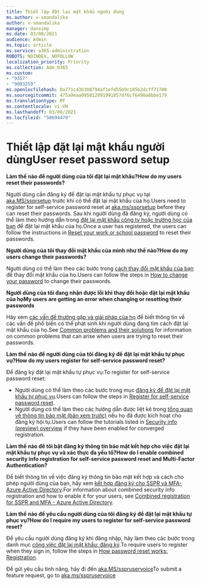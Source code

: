 ```yaml
---
title: Thiết lập đặt lại mật khẩu người dùng
ms.author: v-smandalika
author: v-smandalika
manager: dansimp
ms.date: 03/08/2021
audience: Admin
ms.topic: article
ms.service: o365-administration
ROBOTS: NOINDEX, NOFOLLOW
localization_priority: Priority
ms.collection: Adm_O365
ms.custom:
- "9357"
- "9003259"
ms.openlocfilehash: 0a771c43b308794af1efd55b9c185b2dcff71700
ms.sourcegitcommit: 475a9eaa095812091991857df6cf6490a8bbe179
ms.translationtype: MT
ms.contentlocale: vi-VN
ms.lasthandoff: 03/08/2021
ms.locfileid: "50694479"
---
```

# <a name="user-reset-password-setup"></a><span data-ttu-id="49ad5-102">Thiết lập đặt lại mật khẩu người dùng</span><span class="sxs-lookup"><span data-stu-id="49ad5-102">User reset password setup</span></span>

<span data-ttu-id="49ad5-103">**Làm thế nào để người dùng của tôi đặt lại mật khẩu?**</span><span class="sxs-lookup"><span data-stu-id="49ad5-103">**How do my users reset their passwords?**</span></span>

<span data-ttu-id="49ad5-104">Người dùng cần đăng ký để đặt lại mật khẩu tự phục vụ tại [aka.MS/ssprsetup](https://mysignins.microsoft.com/security-info) trước khi có thể đặt lại mật khẩu của họ.</span><span class="sxs-lookup"><span data-stu-id="49ad5-104">Users need to register for self-service password reset at [aka.ms/ssprsetup](https://mysignins.microsoft.com/security-info) before they can reset their passwords.</span></span> <span data-ttu-id="49ad5-105">Sau khi người dùng đã đăng ký, người dùng có thể làm theo hướng dẫn trong [đặt lại mật khẩu công ty hoặc trường học của bạn](https://docs.microsoft.com/azure/active-directory/user-help/active-directory-passwords-update-your-own-password) để đặt lại mật khẩu của họ.</span><span class="sxs-lookup"><span data-stu-id="49ad5-105">Once a user has registered, the users can follow the instructions in [Reset your work or school password](https://docs.microsoft.com/azure/active-directory/user-help/active-directory-passwords-update-your-own-password) to reset their passwords.</span></span>

<span data-ttu-id="49ad5-106">**Người dùng của tôi thay đổi mật khẩu của mình như thế nào?**</span><span class="sxs-lookup"><span data-stu-id="49ad5-106">**How do my users change their passwords?**</span></span>

<span data-ttu-id="49ad5-107">Người dùng có thể làm theo các bước trong [cách thay đổi mật khẩu của bạn](https://docs.microsoft.com/azure/active-directory/user-help/active-directory-passwords-update-your-own-password) để thay đổi mật khẩu của họ.</span><span class="sxs-lookup"><span data-stu-id="49ad5-107">Users can follow the steps in [How to change your password](https://docs.microsoft.com/azure/active-directory/user-help/active-directory-passwords-update-your-own-password) to change their passwords.</span></span>

<span data-ttu-id="49ad5-108">**Người dùng của tôi đang nhận được lỗi khi thay đổi hoặc đặt lại mật khẩu của họ**</span><span class="sxs-lookup"><span data-stu-id="49ad5-108">**My users are getting an error when changing or resetting their passwords**</span></span>

<span data-ttu-id="49ad5-109">Hãy xem [các vấn đề thường gặp và giải pháp của họ](https://docs.microsoft.com/azure/active-directory/user-help/active-directory-passwords-update-your-own-password) để biết thông tin về các vấn đề phổ biến có thể phát sinh khi người dùng đang tìm cách đặt lại mật khẩu của họ.</span><span class="sxs-lookup"><span data-stu-id="49ad5-109">See [Common problems and their solutions](https://docs.microsoft.com/azure/active-directory/user-help/active-directory-passwords-update-your-own-password) for information on common problems that can arise when users are trying to reset their passwords.</span></span>

<span data-ttu-id="49ad5-110">**Làm thế nào để người dùng của tôi đăng ký để đặt lại mật khẩu tự phục vụ?**</span><span class="sxs-lookup"><span data-stu-id="49ad5-110">**How do my users register for self-service password reset?**</span></span>

<span data-ttu-id="49ad5-111">Để đăng ký đặt lại mật khẩu tự phục vụ:</span><span class="sxs-lookup"><span data-stu-id="49ad5-111">To register for self-service password reset:</span></span>

- <span data-ttu-id="49ad5-112">Người dùng có thể làm theo các bước trong mục [đăng ký để đặt lại mật khẩu tự phục vụ](https://docs.microsoft.com/azure/active-directory/user-help/active-directory-passwords-reset-register).</span><span class="sxs-lookup"><span data-stu-id="49ad5-112">Users can follow the steps in [Register for self-service password reset](https://docs.microsoft.com/azure/active-directory/user-help/active-directory-passwords-reset-register).</span></span>
- <span data-ttu-id="49ad5-113">Người dùng có thể làm theo các hướng dẫn được liệt kê trong [tổng quan về thông tin bảo mật (bản xem trước)](https://docs.microsoft.com/azure/active-directory/user-help/security-info-setup-signin) nếu họ đã được kích hoạt cho đăng ký hội tụ.</span><span class="sxs-lookup"><span data-stu-id="49ad5-113">Users can follow the tutorials listed in [Security info (preview) overview](https://docs.microsoft.com/azure/active-directory/user-help/security-info-setup-signin) if they have been enabled for converged registration.</span></span>

<span data-ttu-id="49ad5-114">**Làm thế nào để tôi bật đăng ký thông tin bảo mật kết hợp cho việc đặt lại mật khẩu tự phục vụ và xác thực đa yếu tố?**</span><span class="sxs-lookup"><span data-stu-id="49ad5-114">**How do I enable combined security info registration for self-service password reset and Multi-Factor Authentication?**</span></span>

<span data-ttu-id="49ad5-115">Để biết thông tin về việc đăng ký thông tin bảo mật kết hợp và cách cho phép người dùng của bạn, hãy xem [kết hợp đăng ký cho SSPR và MFA-Azure Active Directory](https://docs.microsoft.com/azure/active-directory/authentication/concept-registration-mfa-sspr-combined).</span><span class="sxs-lookup"><span data-stu-id="49ad5-115">For information about combined security info registration and how to enable it for your users, see [Combined registration for SSPR and MFA - Azure Active Directory](https://docs.microsoft.com/azure/active-directory/authentication/concept-registration-mfa-sspr-combined).</span></span>

<span data-ttu-id="49ad5-116">**Làm thế nào để yêu cầu người dùng của tôi đăng ký để đặt lại mật khẩu tự phục vụ?**</span><span class="sxs-lookup"><span data-stu-id="49ad5-116">**How do I require my users to register for self-service password reset?**</span></span>

<span data-ttu-id="49ad5-117">Để yêu cầu người dùng đăng ký khi đăng nhập, hãy làm theo các bước trong danh mục [công việc đặt lại mật khẩu: đăng ký](https://docs.microsoft.com/azure/active-directory/authentication/concept-sspr-howitworks).</span><span class="sxs-lookup"><span data-stu-id="49ad5-117">To require users to register when they sign in, follow the steps in [How password reset works: Registration](https://docs.microsoft.com/azure/active-directory/authentication/concept-sspr-howitworks).</span></span>

<span data-ttu-id="49ad5-118">Để gửi yêu cầu tính năng, hãy đi đến [aka.MS/sspruservoice](https://feedback.azure.com/forums/169401-azure-active-directory/category/166251-self-service-password-reset)</span><span class="sxs-lookup"><span data-stu-id="49ad5-118">To submit a feature request, go to [aka.ms/sspruservoice](https://feedback.azure.com/forums/169401-azure-active-directory/category/166251-self-service-password-reset)</span></span>



 












